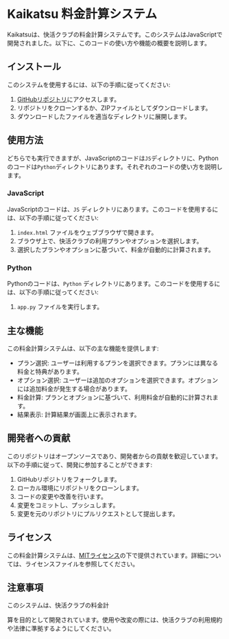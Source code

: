 # Kaikatsu 料金計算システム

Kaikatsuは、快活クラブの料金計算システムです。このシステムはJavaScriptで開発されました。以下に、このコードの使い方や機能の概要を説明します。

## インストール

このシステムを使用するには、以下の手順に従ってください:

1. [GitHubリポジトリ](https://github.com/syun100000/kaikatsu)にアクセスします。
2. リポジトリをクローンするか、ZIPファイルとしてダウンロードします。
3. ダウンロードしたファイルを適当なディレクトリに展開します。

## 使用方法
どちらでも実行できますが、JavaScriptのコードは`JS`ディレクトリに、Pythonのコードは`Python`ディレクトリにあります。それぞれのコードの使い方を説明します。
### JavaScript
JavaScriptのコードは、`JS` ディレクトリにあります。このコードを使用するには、以下の手順に従ってください:
1. `index.html` ファイルをウェブブラウザで開きます。
2. ブラウザ上で、快活クラブの利用プランやオプションを選択します。
3. 選択したプランやオプションに基づいて、料金が自動的に計算されます。

### Python
Pythonのコードは、`Python` ディレクトリにあります。このコードを使用するには、以下の手順に従ってください:
1. `app.py` ファイルを実行します。
## 主な機能

この料金計算システムは、以下の主な機能を提供します:

- プラン選択: ユーザーは利用するプランを選択できます。プランには異なる料金と特典があります。
- オプション選択: ユーザーは追加のオプションを選択できます。オプションには追加料金が発生する場合があります。
- 料金計算: プランとオプションに基づいて、利用料金が自動的に計算されます。
- 結果表示: 計算結果が画面上に表示されます。

## 開発者への貢献

このリポジトリはオープンソースであり、開発者からの貢献を歓迎しています。以下の手順に従って、開発に参加することができます:

1. GitHubリポジトリをフォークします。
2. ローカル環境にリポジトリをクローンします。
3. コードの変更や改善を行います。
4. 変更をコミットし、プッシュします。
5. 変更を元のリポジトリにプルリクエストとして提出します。

## ライセンス

この料金計算システムは、[MITライセンス](https://github.com/syun100000/kaikatsu/blob/js/JS/LICENSE)の下で提供されています。詳細については、ライセンスファイルを参照してください。

## 注意事項

このシステムは、快活クラブの料金計

算を目的として開発されています。使用や改変の際には、快活クラブの利用規約や法律に準拠するようにしてください。
